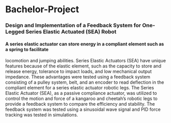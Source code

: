 # Bachelor-Project

### Design and Implementation of a Feedback System for One-Legged Series Elastic Actuated (SEA) Robot


#### A series elastic actuator can store energy in a compliant element such as a spring to facilitate
locomotion and jumping abilities. Series Elastic Actuators (SEA) have unique features because
of the elastic element, such as the capacity to store and release energy, tolerance to impact loads,
and low mechanical output impedance. These advantages were tested using a feedback system
consisting of a pulley system, belt, and an encoder to read deflection in the compliant element
for a series elastic actuator robotic legs. The Series Elastic Actuator (SEA), as a passive compliance
actuator, was utilized to control the motion and force of a kangaroo and cheetah’s robotic
legs to provide a feedback system to compare the efficiency and stability. The feedback system
was tested using a sinusoidal wave signal and PID force tracking was tested in simulations.
